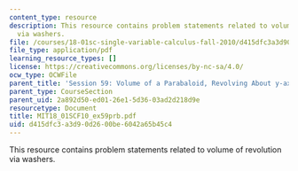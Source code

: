 ```yaml
---
content_type: resource
description: This resource contains problem statements related to volume of revolution
  via washers.
file: /courses/18-01sc-single-variable-calculus-fall-2010/d415dfc3a3d90d2600be6042a65b45c4_MIT18_01SCF10_ex59prb.pdf
file_type: application/pdf
learning_resource_types: []
license: https://creativecommons.org/licenses/by-nc-sa/4.0/
ocw_type: OCWFile
parent_title: 'Session 59: Volume of a Parabaloid, Revolving About y-axis'
parent_type: CourseSection
parent_uid: 2a892d50-ed01-26e1-5d36-03ad2d218d9e
resourcetype: Document
title: MIT18_01SCF10_ex59prb.pdf
uid: d415dfc3-a3d9-0d26-00be-6042a65b45c4
---
```

This resource contains problem statements related to volume of revolution via washers.